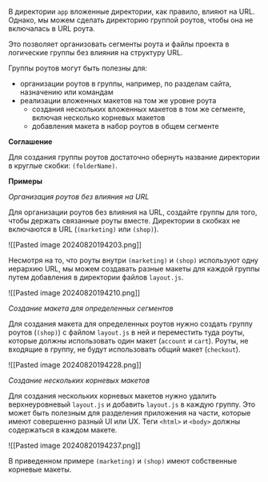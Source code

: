 В директории `app` вложенные директории, как правило, влияют на URL. Однако, мы можем сделать директорию группой роутов, чтобы она не включалась в URL роута.

Это позволяет организовать сегменты роута и файлы проекта в логические группы без влияния на структуру URL.

Группы роутов могут быть полезны для:

- организации роутов в группы, например, по разделам сайта, назначению или командам
- реализации вложенных макетов на том же уровне роута
    - создания нескольких вложенных макетов в том же сегменте, включая несколько корневых макетов
    - добавления макета в набор роутов в общем сегменте

**Соглашение**

Для создания группы роутов достаточно обернуть название директории в круглые скобки: `(folderName)`.

**Примеры**

_Организация роутов без влияния на URL_

Для организации роутов без влияния на URL, создайте группы для того, чтобы держать связанные роуты вместе. Директории в скобках не включаются в URL (`(marketing)` или `(shop)`).

![[Pasted image 20240820194203.png]]

Несмотря на то, что роуты внутри `(marketing)` и `(shop)` используют одну иерархию URL, мы можем создавать разные макеты для каждой группы путем добавления в директории файлов `layout.js`.

![[Pasted image 20240820194210.png]]

_Создание макета для определенных сегментов_

Для создания макета для определенных роутов нужно создать группу роутов (`(shop)`) с файлом `layout.js` в ней и переместить туда роуты, которые должны использовать один макет (`account` и `cart`). Роуты, не входящие в группу, не будут использовать общий макет (`checkout`).

![[Pasted image 20240820194228.png]]

_Создание нескольких корневых макетов_

Для создания нескольких корневых макетов нужно удалить верхнеуровневый `layout.js` и добавить `layout.js` в каждую группу. Это может быть полезным для разделения приложения на части, которые имеют совершенно разный UI или UX. Теги `<html>` и `<body>` должны содержаться в каждом макете.

![[Pasted image 20240820194237.png]]

В приведенном примере `(marketing)` и `(shop)` имеют собственные корневые макеты.